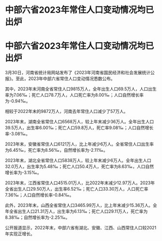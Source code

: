# 中部六省2023年常住人口变动情况均已出炉

# 中部六省2023年常住人口变动情况均已出炉

3月30日，河南省统计局网站发布了《2023年河南省国民经济和社会发展统计公报》。至此，2023年中部六省常住人口变动情况悉数公布。

其中，2023年末河南全省常住人口9815万人，全年出生人口69.5万人，人口出生率为7.06‰；死亡人口78.7万人，人口死亡率为8.00‰；人口自然增长率为-0.94‰。

相较于2022年末的9872万人，河南去年常住人口减少了57万人。

2023年末，湖南全省常住人口6568万人，较上年末减少36万人。全年出生人口39.5万人，出生率6.00‰；死亡人口59.8万人，死亡率9.08‰；人口自然增长率-3.08‰。

2023年末，安徽省常住人口6121万人，比上年减少6万人。全省常住人口出生率为6.45‰，死亡率为8.56‰，自然增长率为-2.11‰。

2023年末，湖北全省常住人口5838万人，较上年末减少6万人。全年出生人口32.0万人，出生率为5.48‰；死亡人口50.4万人，死亡率为8.63‰，人口自然增长率为-3.15‰。

2023年末，江西省常住人口4515.01万人，比2022年末减少12.97万人。2023年全省出生人口29.50万人，出生率6.52‰；死亡人口33.30万人，人口死亡率7.36‰；人口自然增长率-0.84‰。

此外，2023年末，山西全省常住人口3465.99万人，比上年末减少15.36万人。全年全省出生人口21.31万人，出生率为6.13‰；死亡人口29.11万人，死亡率为8.38‰；自然增长率为-2.25‰。

公开报道显示，2022年末，中部六省有湖北、安徽、江西、山西常住人口较2021年实现正增长。

